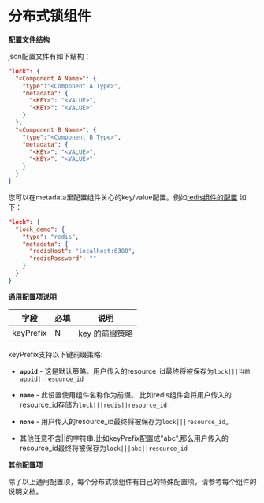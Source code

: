 # 分布式锁组件
**配置文件结构**

json配置文件有如下结构：
```json
"lock": {
  "<Component A Name>": {
    "type":"<Component A Type>",
    "metadata": {
      "<KEY>": "<VALUE>",
      "<KEY>": "<VALUE>"
    }
  },
  "<Component B Name>": {
    "type":"<Component B Type>",
    "metadata": {
      "<KEY>": "<VALUE>",
      "<KEY>": "<VALUE>"
    }
  }
}
```

您可以在metadata里配置组件关心的key/value配置。例如[redis组件的配置](https://github.com/mosn/layotto/blob/main/configs/config_lock_redis.json) 如下：

```json
"lock": {
  "lock_demo": {
    "type": "redis",
    "metadata": {
      "redisHost": "localhost:6380",
      "redisPassword": ""
    }
  }
}
```

**通用配置项说明**

| 字段 | 必填 | 说明 |
| --- | --- | --- |
| keyPrefix | N | key 的前缀策略 |


keyPrefix支持以下键前缀策略:

* **`appid`** - 这是默认策略。用户传入的resource_id最终将被保存为`lock|||当前appid||resource_id`

* **`name`** - 此设置使用组件名称作为前缀。 比如redis组件会将用户传入的resource_id存储为`lock|||redis||resource_id`

* **`none`** - 用户传入的resource_id最终将被保存为`lock|||resource_id`。 

*  其他任意不含||的字符串.比如keyPrefix配置成"abc",那么用户传入的resource_id最终将被保存为`lock|||abc||resource_id`


**其他配置项**

除了以上通用配置项，每个分布式锁组件有自己的特殊配置项，请参考每个组件的说明文档。